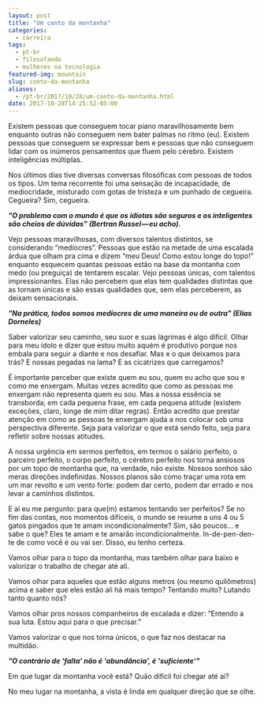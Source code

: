 ```yaml
---
layout: post
title: "Um conto da montanha"
categories:
  - carreira
tags:
  - pt-br
  - filosofando
  - mulheres na tecnologia
featured-img: mountain
slug: conto-da-montanha
aliases: 
  - /pt-br/2017/10/28/um-conto-da-montanha.html
date: 2017-10-28T14:25:52-05:00
---
```


Existem pessoas que conseguem tocar piano maravilhosamente bem enquanto outras não conseguem nem bater palmas no ritmo (eu). Existem pessoas que conseguem se expressar bem e pessoas que não conseguem lidar com os inúmeros pensamentos que fluem pelo cérebro. Existem inteligências múltiplas.
<!--more-->

Nos últimos dias tive diversas conversas filosóficas com pessoas de todos os tipos. Um tema recorrente foi uma sensação de incapacidade, de mediocridade, misturado com gotas de tristeza e um punhado de cegueira. Cegueira? Sim, cegueira.

***"O problema com o mundo é que os idiotas são seguros e os inteligentes são cheios de dúvidas" (Bertran Russel — eu acho).***

Vejo pessoas maravilhosas, com diversos talentos distintos, se considerando “medíocres”. Pessoas que estão na metade de uma escalada árdua que olham pra cima e dizem “meu Deus! Como estou longe do topo!” enquanto esquecem quantas pessoas estão na base da montanha com medo (ou preguiça) de tentarem escalar. Vejo pessoas únicas, com talentos impressionantes. Elas não percebem que elas tem qualidades distintas que as tornam únicas e são essas qualidades que, sem elas perceberem, as deixam sensacionais.

***"Na prática, todos somos medíocres de uma maneira ou de outra" (Elias Dorneles)***

Saber valorizar seu caminho, seu suor e suas lágrimas é algo difícil. Olhar para meu ídolo e dizer que estou muito aquém é produtivo porque nos embala para seguir a diante e nos desafiar. Mas e o que deixamos para trás? E nossas pegadas na lama? E as cicatrizes que carregamos?

É importante perceber que existe quem eu sou, quem eu acho que sou e como me enxergam. Muitas vezes acredito que como as pessoas me enxergam não representa quem eu sou. Mas a nossa essência se transborda, em cada pequena frase, em cada pequena atitude (existem exceções, claro, longe de mim ditar regras). Então acredito que prestar atenção em como as pessoas te enxergam ajuda a nos colocar sob uma perspectiva diferente. Seja para valorizar o que está sendo feito, seja para refletir sobre nossas atitudes.

A nossa urgência em sermos perfeitos, em termos o salário perfeito, o parceiro perfeito, o corpo perfeito, o cérebro perfeito nos torna ansiosos por um topo de montanha que, na verdade, não existe. Nossos sonhos são meras direções indefinidas. Nossos planos são como traçar uma rota em um mar revolto e um vento forte: podem dar certo, podem dar errado e nos levar a caminhos distintos.

E ai eu me pergunto: para que(m) estamos tentando ser perfeitos? Se no fim das contas, nos momentos difíceis, o mundo se resume a uns 4 ou 5 gatos pingados que te amam incondicionalmente? Sim, são poucos… e sabe o que? Eles te amam e te amarão incondicionalmente. In-de-pen-den-te de como você é ou vai ser. Disso, eu tenho certeza.

Vamos olhar para o topo da montanha, mas também olhar para baixo e valorizar o trabalho de chegar até ali.

Vamos olhar para aqueles que estão alguns metros (ou mesmo quilômetros) acima e saber que eles estão ali há mais tempo? Tentando muito? Lutando tanto quanto nós?

Vamos olhar pros nossos companheiros de escalada e dizer: “Entendo a sua luta. Estou aqui para o que precisar.”

Vamos valorizar o que nos torna únicos, o que faz nos destacar na multidão.

***"O contrário de 'falta' não é 'abundância', é 'suficiente'"***

Em que lugar da montanha você está? Quão difícil foi chegar até ai?

No meu lugar na montanha, a vista é linda em qualquer direção que se olhe.
